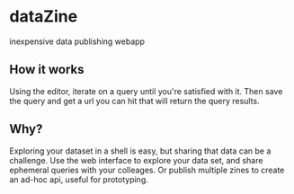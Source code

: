 # dataZine

inexpensive data publishing webapp

## How it works

Using the editor, iterate on a query until you're satisfied with it. Then save
the query and get a url you can hit that will return the query results.

## Why?

Exploring your dataset in a shell is easy, but sharing that data can be a
challenge. Use the web interface to explore your data set, and share ephemeral
queries with your colleages. Or publish multiple zines to create an ad-hoc api,
useful for prototyping.
